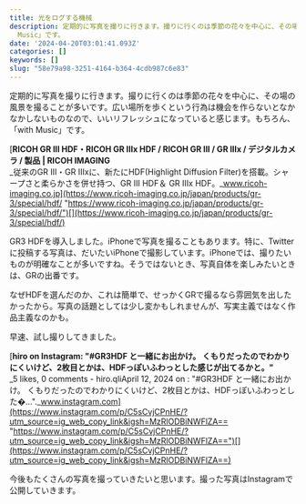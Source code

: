 ```yaml
---
title: 光をログする機械
description: 定期的に写真を撮りに行きます。撮りに行くのは季節の花々を中心に、その場の風景を撮ることが多いです。広い場所を歩くという行為は機会を作らないとなかなかしないものなので、いいリフレッシュになっていると感じます。もちろん、「with
  Music」です。
date: '2024-04-20T03:01:41.093Z'
categories: []
keywords: []
slug: "58e79a98-3251-4164-b364-4cdb987c6e83"
---
```

定期的に写真を撮りに行きます。撮りに行くのは季節の花々を中心に、その場の風景を撮ることが多いです。広い場所を歩くという行為は機会を作らないとなかなかしないものなので、いいリフレッシュになっていると感じます。もちろん、「with Music」です。

[**RICOH GR III HDF・RICOH GR IIIx HDF / RICOH GR III / GR IIIx / デジタルカメラ / 製品 | RICOH IMAGING**  
_従来のGR III・GR IIIxに、新たにHDF(Highlight Diffusion Filter)を搭載。シャープさと柔らかさを併せ持つ、GR III HDF＆ GR IIIx HDF。_www.ricoh-imaging.co.jp](https://www.ricoh-imaging.co.jp/japan/products/gr-3/special/hdf/ "https://www.ricoh-imaging.co.jp/japan/products/gr-3/special/hdf/")[](https://www.ricoh-imaging.co.jp/japan/products/gr-3/special/hdf/)

GR3 HDFを導入しました。iPhoneで写真を撮ることもあります。特に、Twitterに投稿する写真は、だいたいiPhoneで撮影しています。iPhoneでは、撮りたいものが明確なことが多いですね。そうではないとき、写真自体を楽しみたいときは、GRの出番です。

なぜHDFを選んだのか、これは簡単で、せっかくGRで撮るなら雰囲気を出したかったから。写真の話題としては少し変かもしれませんが、写実主義ではなく作品主義なのかも。

早速、試し撮りしてきました。

[**hiro on Instagram: "#GR3HDF と一緒にお出かけ。 くもりだったのでわかりにくいけど、2枚目とかは、HDFっぽいふわっとした感じが出てるかと。"**  
_5 likes, 0 comments - hiro.qliApril 12, 2024 on : "#GR3HDF と一緒にお出かけ。 くもりだったのでわかりにくいけど、2枚目とかは、HDFっぽいふわっとした�..."._www.instagram.com](https://www.instagram.com/p/C5sCvjCPnHE/?utm_source=ig_web_copy_link&igsh=MzRlODBiNWFlZA== "https://www.instagram.com/p/C5sCvjCPnHE/?utm_source=ig_web_copy_link&igsh=MzRlODBiNWFlZA==")[](https://www.instagram.com/p/C5sCvjCPnHE/?utm_source=ig_web_copy_link&igsh=MzRlODBiNWFlZA==)

今後もたくさんの写真を撮っていきたいと思います。撮った写真はInstagramで公開していきます。